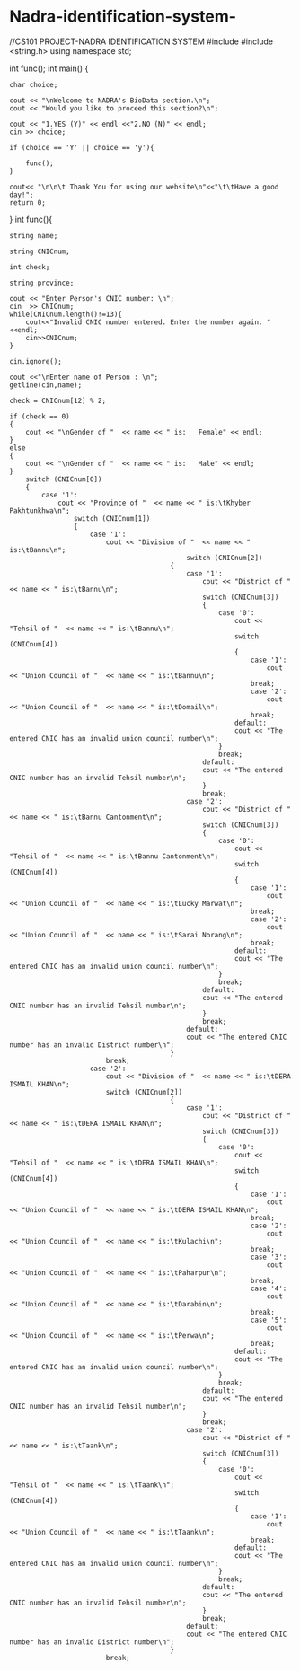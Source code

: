 # Nadra-identification-system-
//CS101 PROJECT-NADRA IDENTIFICATION SYSTEM
#include <iostream>
#include <string.h>
using namespace std;

int func();
int main()
{
    
	char choice;

    cout << "\nWelcome to NADRA's BioData section.\n";
    cout << "Would you like to proceed this section?\n";

    cout << "1.YES (Y)" << endl <<"2.NO (N)" << endl;
    cin >> choice;

    if (choice == 'Y' || choice == 'y'){
    	
		func();
    }
    
	cout<< "\n\n\t Thank You for using our website\n"<<"\t\tHave a good day!";
	return 0;
}
int func(){
	
	string name;
	
	string CNICnum;
    
	int check;
	
	string province;

	cout << "Enter Person's CNIC number: \n";
	cin  >> CNICnum;
	while(CNICnum.length()!=13){
		cout<<"Invalid CNIC number entered. Enter the number again. "<<endl;
		cin>>CNICnum;
	}
      
    cin.ignore();
    
	cout <<"\nEnter name of Person : \n";
	getline(cin,name);
	
	check = CNICnum[12] % 2;
    
    if (check == 0)                           
	{
		cout << "\nGender of "  << name << " is:   Female" << endl;
	}
	else
	{
		cout << "\nGender of "  << name << " is:   Male" << endl;
	}
		switch (CNICnum[0]) 
		{
			case '1':
				cout << "Province of "  << name << " is:\tKhyber Pakhtunkhwa\n";
					switch (CNICnum[1])
					{
						case '1':
							cout << "Division of "  << name << " is:\tBannu\n";
							                    switch (CNICnum[2])
				                        	{
					                        	case '1':
							                        cout << "District of "  << name << " is:\tBannu\n";
							                        switch (CNICnum[3])
					                                {
						                                case '0':
						                                	cout << "Tehsil of "  << name << " is:\tBannu\n";
						                                	switch (CNICnum[4])
					                                        {
					                                        	case '1':
						                                        	cout << "Union Council of "  << name << " is:\tBannu\n";
							                                    break;
							                                    case '2':
						                                        	cout << "Union Council of "  << name << " is:\tDomail\n";
							                                    break;
							                                default:
				                                            cout << "The entered CNIC has an invalid union council number\n";
		                                               	}
							                            break;
							                        default:
							                        cout << "The entered CNIC number has an invalid Tehsil number\n";
				                                 	}
						                        	break;
						                        case '2':
							                        cout << "District of "  << name << " is:\tBannu Cantonment\n";
							                        switch (CNICnum[3])
					                                {
						                                case '0':
						                                	cout << "Tehsil of "  << name << " is:\tBannu Cantonment\n";
						                                	switch (CNICnum[4])
					                                        {
					                                        	case '1':
						                                        	cout << "Union Council of "  << name << " is:\tLucky Marwat\n";
							                                    break;
							                                    case '2':
						                                        	cout << "Union Council of "  << name << " is:\tSarai Norang\n";
							                                    break;
							                                default:
				                                            cout << "The entered CNIC has an invalid union council number\n";
		                                               	}
							                            break;
							                        default:
							                        cout << "The entered CNIC number has an invalid Tehsil number\n";
				                                 	}
						                        	break;
						                    	default:
							                    cout << "The entered CNIC number has an invalid District number\n";
					                        }
							break;
						case '2':
							cout << "Division of "  << name << " is:\tDERA ISMAIL KHAN\n";
							switch (CNICnum[2])
				                        	{
					                        	case '1':
							                        cout << "District of "  << name << " is:\tDERA ISMAIL KHAN\n";
							                        switch (CNICnum[3])
					                                {
						                                case '0':
						                                	cout << "Tehsil of "  << name << " is:\tDERA ISMAIL KHAN\n";
						                                	switch (CNICnum[4])
					                                        {
					                                        	case '1':
						                                        	cout << "Union Council of "  << name << " is:\tDERA ISMAIL KHAN\n";
							                                    break;
							                                    case '2':
						                                        	cout << "Union Council of "  << name << " is:\tKulachi\n";
							                                    break;
							                                    case '3':
						                                        	cout << "Union Council of "  << name << " is:\tPaharpur\n";
							                                    break;
							                                    case '4':
						                                        	cout << "Union Council of "  << name << " is:\tDarabin\n";
							                                    break;
							                                    case '5':
						                                        	cout << "Union Council of "  << name << " is:\tPerwa\n";
							                                    break;
							                                default:
				                                            cout << "The entered CNIC has an invalid union council number\n";
		                                               	}
							                            break;
							                        default:
							                        cout << "The entered CNIC number has an invalid Tehsil number\n";
				                                 	}
						                        	break;
						                        case '2':
							                        cout << "District of "  << name << " is:\tTaank\n";
							                        switch (CNICnum[3])
					                                {
						                                case '0':
						                                	cout << "Tehsil of "  << name << " is:\tTaank\n";
						                                	switch (CNICnum[4])
					                                        {
					                                        	case '1':
						                                        	cout << "Union Council of "  << name << " is:\tTaank\n";
							                                    break;
							                                default:
				                                            cout << "The entered CNIC has an invalid union council number\n";
		                                               	}
							                            break;
							                        default:
							                        cout << "The entered CNIC number has an invalid Tehsil number\n";
				                                 	}
						                        	break;
						                    	default:
							                    cout << "The entered CNIC number has an invalid District number\n";
					                        }
							break;

